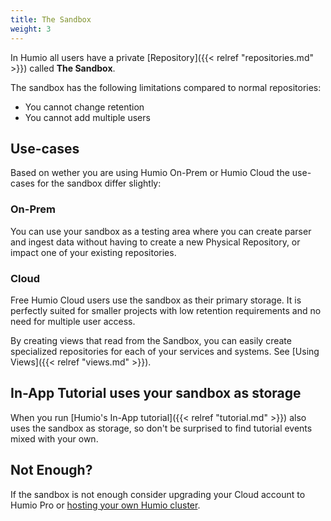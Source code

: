 ```yaml
---
title: The Sandbox
weight: 3
---
```

In Humio all users have a private [Repository]({{< relref "repositories.md" >}}) called __The Sandbox__.

The sandbox has the following limitations compared to normal repositories:

- You cannot change retention
- You cannot add multiple users

## Use-cases

Based on wether you are using Humio On-Prem or Humio Cloud the use-cases for
the sandbox differ slightly:

### On-Prem

You can use your sandbox as a testing area where you can create
parser and ingest data without having to create a new Physical Repository,
or impact one of your existing repositories.

### Cloud

Free Humio Cloud users use the sandbox as their primary storage.
It is perfectly suited for smaller projects with low retention requirements
and no need for multiple user access.

By creating views that read from the Sandbox, you can easily
create specialized repositories for each of your services and systems. See
[Using Views]({{< relref "views.md" >}}).

## In-App Tutorial uses your sandbox as storage

When you run [Humio's In-App tutorial]({{< relref "tutorial.md" >}}) also uses the sandbox as storage, so
don't be surprised to find tutorial events mixed with your own.

## Not Enough?

If the sandbox is not enough consider upgrading your Cloud account to Humio Pro
or [hosting your own Humio cluster](https://www.humio.com/download).
